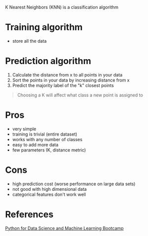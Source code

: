 K Nearest Neighbors (KNN) is a classification algorithm 

# Training algorithm
- store all the data

# Prediction algorithm
1. Calculate the distance from x to all points in your data
2. Sort the points in your data by increasing distance from x
3. Predict the majority label of the "k" closest points

> Choosing a K will affect what class a new point is assigned to

# Pros
- very simple
- training is trivial (entire dataset)
- works with any number of classes
- easy to add more data
- few parameters (K, distance metric)

# Cons
- high prediction cost (worse performance on large data sets)
- not good with high dimensional data
- categorical features don't work well

# References
[Python for Data Science and Machine Learning Bootcamp](https://www.udemy.com/course/python-for-data-science-and-machine-learning-bootcamp/learn/lecture/5733472?start=0#overview)

